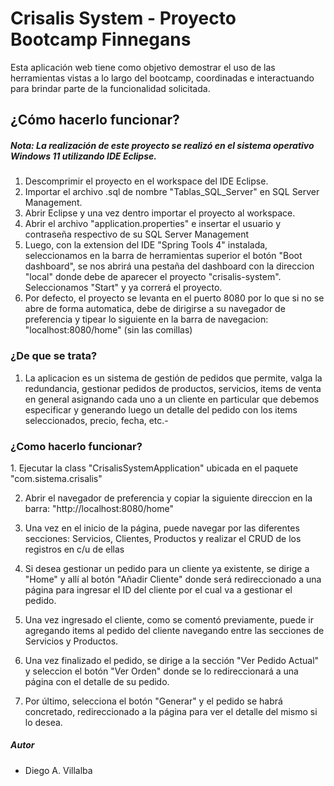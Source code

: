 <h1>Crisalis System - Proyecto Bootcamp Finnegans</h1>


Esta aplicación web tiene como objetivo demostrar el uso de las herramientas vistas a lo largo del bootcamp, coordinadas e interactuando para brindar parte de la funcionalidad solicitada.

<h2>¿Cómo hacerlo funcionar?</h2>
<h5>Nota: La realización de este proyecto se realizó en el sistema operativo Windows 11 utilizando IDE Eclipse.</h5>

1. Descomprimir el proyecto en el workspace del IDE Eclipse.
2. Importar el archivo .sql de nombre "Tablas_SQL_Server" en SQL Server Management.
3. Abrir Eclipse y una vez dentro importar el proyecto al workspace.
4. Abrir el archivo "application.properties" e insertar el usuario y contraseña respectivo de su SQL Server Management
5. Luego, con la extension del IDE "Spring Tools 4" instalada, seleccionamos en la barra de herramientas superior el botón
"Boot dashboard", se nos abrirá una pestaña del dashboard con la direccion "local" donde debe de aparecer el proyecto
"crisalis-system". Seleccionamos "Start" y ya correrá el proyecto. 
6. Por defecto, el proyecto se levanta en el puerto 8080 por lo que si no se abre de forma automatica, debe de dirigirse a su navegador de preferencia y tipear lo siguiente en la barra de navegacion: "localhost:8080/home" (sin las comillas)


<h3>¿De que se trata?</h3>

1. La aplicacion es un sistema de gestión de pedidos que permite, valga la redundancia, gestionar pedidos de productos, servicios, items de venta en general asignando cada uno a un cliente en particular que debemos especificar y generando luego un detalle del pedido con los items seleccionados, precio, fecha, etc.-

<h3>¿Como hacerlo funcionar?</h3>
1. Ejecutar la class "CrisalisSystemApplication" ubicada en el paquete "com.sistema.crisalis"

2. Abrir el navegador de preferencia y copiar la siguiente direccion en la barra: "http://localhost:8080/home"

3. Una vez en el inicio de la página, puede navegar por las diferentes secciones: Servicios, Clientes, Productos y realizar el CRUD de los registros en c/u de ellas

4. Si desea gestionar un pedido para un cliente ya existente, se dirige a "Home" y allí al botón "Añadir Cliente" donde será redireccionado a una página para ingresar el ID del cliente por el cual va a gestionar el pedido.

5. Una vez ingresado el cliente, como se comentó previamente, puede ir agregando items al pedido del cliente navegando entre las secciones de Servicios y Productos.

6. Una vez finalizado el pedido, se dirige a la sección "Ver Pedido Actual" y seleccion el botón "Ver Orden" donde se lo redireccionará a una página con el detalle de su pedido.

7. Por último, selecciona el botón "Generar" y el pedido se habrá concretado, redireccionado a la página para ver el detalle del mismo si lo desea.

<h5 class="text-uppercase font-weight-bold">Autor</h5>
<ul>
	<li>Diego A. Villalba</li>
</ul>

